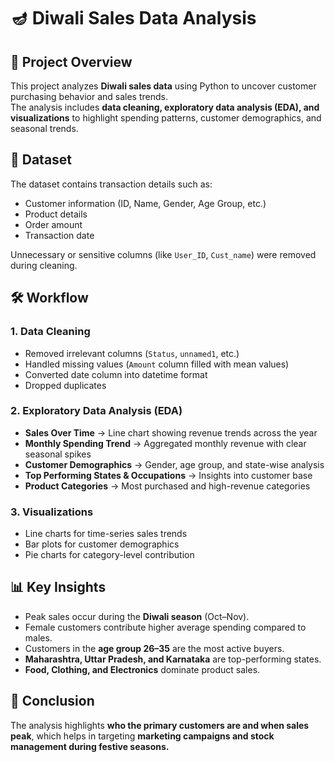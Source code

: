 # 🪔 Diwali Sales Data Analysis

## 📌 Project Overview
This project analyzes **Diwali sales data** using Python to uncover customer purchasing behavior and sales trends.  
The analysis includes **data cleaning, exploratory data analysis (EDA), and visualizations** to highlight spending patterns, customer demographics, and seasonal trends.

## 📂 Dataset
The dataset contains transaction details such as:
- Customer information (ID, Name, Gender, Age Group, etc.)
- Product details
- Order amount
- Transaction date  

Unnecessary or sensitive columns (like `User_ID`, `Cust_name`) were removed during cleaning.

## 🛠 Workflow

### 1. Data Cleaning
- Removed irrelevant columns (`Status`, `unnamed1`, etc.)
- Handled missing values (`Amount` column filled with mean values)
- Converted date column into datetime format
- Dropped duplicates  

### 2. Exploratory Data Analysis (EDA)
- **Sales Over Time** → Line chart showing revenue trends across the year  
- **Monthly Spending Trend** → Aggregated monthly revenue with clear seasonal spikes  
- **Customer Demographics** → Gender, age group, and state-wise analysis  
- **Top Performing States & Occupations** → Insights into customer base  
- **Product Categories** → Most purchased and high-revenue categories  

### 3. Visualizations
- Line charts for time-series sales trends  
- Bar plots for customer demographics  
- Pie charts for category-level contribution  

## 📊 Key Insights
- Peak sales occur during the **Diwali season** (Oct–Nov).  
- Female customers contribute higher average spending compared to males.  
- Customers in the **age group 26–35** are the most active buyers.  
- **Maharashtra, Uttar Pradesh, and Karnataka** are top-performing states.  
- **Food, Clothing, and Electronics** dominate product sales.  

## 🚀 Conclusion
The analysis highlights **who the primary customers are and when sales peak**, which helps in targeting **marketing campaigns and stock management during festive seasons.**
